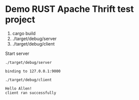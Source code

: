 # Demo RUST Apache Thrift test project

1. cargo build
2. ./target/debug/server
3. ./target/debug/client

Start server

```console
./target/debug/server
```

```console
binding to 127.0.0.1:9000
```

```console
./target/debug/client
```

```console
Hello Allen!
client ran successfully
```